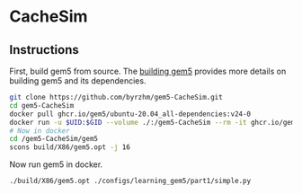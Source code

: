 # CacheSim

## Instructions

First, build gem5 from source. The [building gem5](https://www.gem5.org/documentation/general_docs/building)
provides more details on building gem5 and its dependencies.


```bash
git clone https://github.com/byrzhm/gem5-CacheSim.git
cd gem5-CacheSim
docker pull ghcr.io/gem5/ubuntu-20.04_all-dependencies:v24-0
docker run -u $UID:$GID --volume ./:/gem5-CacheSim --rm -it ghcr.io/gem5/ubuntu-20.04_all-dependencies:v24-0
# Now in docker
cd /gem5-CacheSim/gem5
scons build/X86/gem5.opt -j 16
```

Now run gem5 in docker.

```bash
./build/X86/gem5.opt ./configs/learning_gem5/part1/simple.py
```